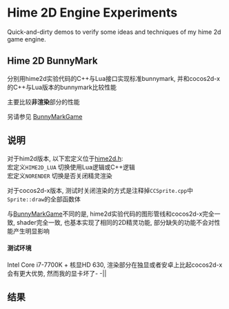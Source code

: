 # Hime 2D Engine Experiments

Quick-and-dirty demos to verify some ideas and techniques of my hime 2d game engine.

## Hime 2D BunnyMark

分别用hime2d实验代码的C++与Lua接口实现标准bunnymark, 并和cocos2d-x的C++与Lua版本的bunnymark比较性能

主要比较**非渲染**部分的性能

另请参见 [BunnyMarkGame](https://github.com/re-esper/BunnyMarkGame)

## 说明

对于him2d版本, 以下宏定义位于[hime2d.h](https://github.com/re-esper/hime2dexperiment/blob/master/hime2dbunnymark/hime2d/hime2d.h):  
宏定义``HIME2D_LUA`` 切换使用Lua逻辑或C++逻辑  
宏定义``NORENDER`` 切换是否关闭精灵渲染

对于cocos2d-x版本, 测试时关闭渲染的方式是注释掉``CCSprite.cpp``中``Sprite::draw``的全部函数体

与[BunnyMarkGame](https://github.com/re-esper/BunnyMarkGame)不同的是, hime2d实验代码的图形管线和cocos2d-x完全一致, shader完全一致, 也基本实现了相同的2D精灵功能, 部分缺失的功能不会对性能产生明显影响

#### 测试环境

Intel Core i7-7700K + 核显HD 630, 渲染部分在独显或者安卓上比起cocos2d-x会有更大优势, 然而我的显卡坏了- -||

## 结果

